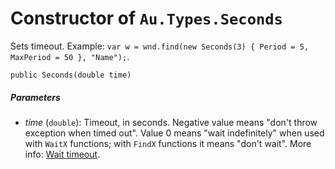 # Constructor of `Au.Types.Seconds`

Sets timeout. Example: `var w = wnd.find(new Seconds(3) { Period = 5, MaxPeriod = 50 }, "Name");`.

```
public Seconds(double time)
```

##### Parameters

- *time*  (`double`):
    Timeout, in seconds. Negative value means "don't throw exception when timed out". Value 0 means "wait indefinitely" when used with `WaitX` functions; with `FindX` functions it means "don't wait". More info: [Wait timeout](../articles/Wait%20timeout.html).